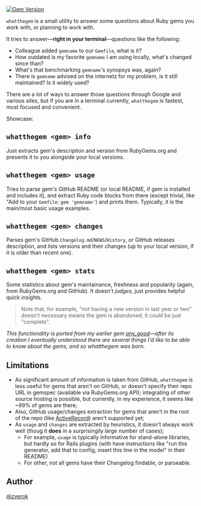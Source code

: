 [![Gem Version](https://badge.fury.io/rb/whatthegem.svg)](http://badge.fury.io/rb/whatthegem)

`whatthegem` is a small utility to answer some questions about Ruby gems you work with, or planning to work with.

It tries to answer—**right in your terminal**—questions like the following:

* Colleague added `gemname` to our `Gemfile`, what is it?
* How outdated is my favorite `gemname` I am using locally, what's changed since than?
* What's that benchmarking `gemname`'s synopsys was, again?
* There is `gemname` advised on the internetz for my problem, is it still maintained? Is it widely used?

There are a lot of ways to answer those questions through Google and various sites, but if you are in a terminal currently, `whatthegem` is fastest, most focused and convenient.

Showcase:

## `whatthegem <gem> info`


Just extracts gem's description and version from RubyGems.org and presents it to you alongside your local versions.

## `whatthegem <gem> usage`


Tries to parse gem's GitHub README (or local README, if gem is installed and includes it), and extract Ruby code blocks from there (except trivial, like "Add to your `Gemfile`: `gem 'gemname'`) and prints them. Typically, it is the main/most basic usage examples.

## `whatthegem <gem> changes`


Parses gem's GitHub `Changelog.md`/`NEWS`/`History`, or GitHub releases description, and lists versions and their changes (up to your local version, if it is older than recent one).

## `whatthegem <gem> stats`

Some statistics about gem's maintainance, freshness and popularity (again, from RubyGems.org and GitHub). It doesn't _judges_, just provides helpful quick insights.

> Note that, for example, "not having a new version in last year or two" doesn't necessary means the gem is abandoned, it could be just "complete".

_This functionality is ported from my earlier gem [any_good](https://github.com/zverok/any_good)—after its creation I eventually understood there are several things I'd like to be able to know about the gems, and so whatthegem was born._

## Limitations

* As significant amount of information is taken from GitHub, `whatthegem` is less useful for gems that aren't on GitHub, or doesn't specify their repo URL in gemspec (available via RubyGems.org API); integrating of other source hosting is possible, but currently, in my experience, it seems like \~99% of gems are there;
* Also, GitHub usage/changes extraction for gems that aren't in the root of the repo (like [ActiveRecord](https://github.com/rails/rails/tree/v5.2.3/activerecord)) aren't supported yet;
* As `usage` and `changes` are extracted by heuristics, it doesn't always work well (thoug it **does** in a surprisingily large number of cases);
  * For example, `usage` is typically informative for stand-alone libraries, but hardly so for Rails plugins (with have instructions like "run this generator, add that to config, insert this line in the model" in their README)
  * For other, not all gems have their Changelog findable, or parseable.

## Author

[@zverok](https://zverok.github.io)